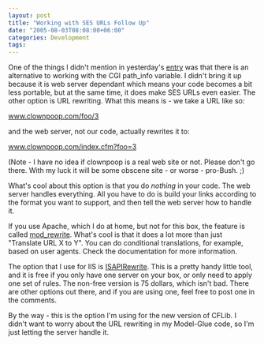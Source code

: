```yaml
---
layout: post
title: "Working with SES URLs Follow Up"
date: "2005-08-03T08:08:00+06:00"
categories: Development 
tags: 
---
```


One of the things I didn't mention in yesterday's <a href="http://ray.camdenfamily.com/index.cfm/2005/8/2/Ask-a-Jedi-Working-with-SES-URLs-and-ColdFusion">entry</a> was that there is an alternative to working with the CGI path_info variable. I didn't bring it up because it is web server dependant which means your code becomes a bit less portable, but at the same time, it does make SES URLs even easier. The other option is URL rewriting. What this means is - we take a URL like so:

www.clownpoop.com/foo/3

and the web server, not our code, actually rewrites it to:

www.clownpoop.com/index.cfm?foo=3

(Note - I have no idea if clownpoop is a real web site or not. Please don't go there. With my luck it will be some obscene site - or worse - pro-Bush. ;)

What's cool about this option is that you do <i>nothing</i> in your code. The web server handles everything. All you have to do is build your links according to the format you want to support, and then tell the web server how to handle it.

If you use Apache, which I do at home, but not for this box, the feature is called <a href="http://httpd.apache.org/docs/2.0/mod/mod_rewrite.html">mod_rewrite</a>. What's cool is that it does a lot more than just "Translate URL X to Y". You can do conditional translations, for example, based on user agents. Check the documentation for more information.

The option that I use for IIS is <a href="http://www.isapirewrite.com/">ISAPIRewrite</a>. This is a pretty handy little tool, and it is free if you only have one server on your box, or only need to apply one set of rules. The non-free version is 75 dollars, which isn't bad. There are other options out there, and if you are using one, feel free to post one in the comments.

By the way - this is the option I'm using for the new version of CFLib. I didn't want to worry about the URL rewriting in my Model-Glue code, so I'm just letting the server handle it.